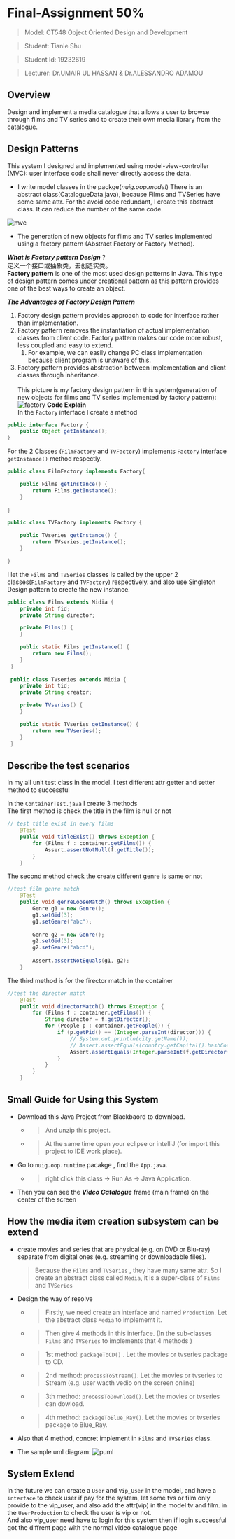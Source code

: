 # Final-Assignment 50% 

> Model: CT548 Object Oriented Design and Development

> Student: Tianle Shu

> Student Id: 19232619

> Lecturer: Dr.UMAIR UL HASSAN & Dr.ALESSANDRO ADAMOU

## Overview
Design and implement a media catalogue that allows a user to browse through films and TV series
and to create their own media library from the catalogue. 

## Design Patterns
This system I designed and implemented using model-view-controller (MVC): user
interface code shall never directly access the data. </br> 
* I write model classes in the packge(*nuig.oop.model*)
There is an abstract class(CatalogueData.java), because Films and TVSeries have some same attr. For the avoid code redundant, I create this abstract class. It can reduce the number of the same code.</br> 

 ![mvc](https://github.com/Tianle97/OOP-NUIG/blob/master/Final_Assignment/mvc.png )
 
* The generation of new objects for films and TV series implemented using a factory
pattern (Abstract Factory or Factory Method). </br> 


*__What is Factory pattern Design__* ? </br>
定义一个接口或抽象类，去创造实类。</br>
**Factory pattern** is one of the most used design patterns in Java. This type of design pattern comes under creational pattern as this pattern provides one of the best ways to create an object.</br>

*__The Advantages of Factory Design Pattern__*
1. Factory design pattern provides approach to code for interface rather than implementation. 
1. Factory pattern removes the instantiation of actual implementation classes from client code. Factory pattern makes our code more robust, less coupled and easy to extend. 
   1. For example, we can easily change PC class implementation because client program is unaware of this.
1. Factory pattern provides abstraction between implementation and client classes through inheritance. </br></br>
This picture is my factory design pattern in this system(generation of new objects for films and TV series implemented by factory pattern): </br>
![factory](https://github.com/Tianle97/OOP-NUIG/blob/master/Final_Assignment/factory_uml.png)
**Code Explain** </br>
In the `Factory` interface I create a method
```java
public interface Factory {
	public Object getInstance();
}
```
For the 2 Classes (`FilmFactory` and `TVFactory`) implements `Factory` interface `getInstance()` method respectly.
```java
public class FilmFactory implements Factory{

	public Films getInstance() {
		return Films.getInstance();
	}
	
}

public class TVFactory implements Factory {

	public TVseries getInstance() {
		return TVseries.getInstance();
	}

}
```
I let the `Films` and `TVSeries` classes is called by the upper 2 classes(`FilmFactory` and `TVFactory`) respectively.
and also use Singleton Design pattern to create the new instance.
```java
public class Films extends Midia {
	private int fid;
	private String director;

	private Films() {
	}

	public static Films getInstance() {
		return new Films();
	}
 }
 
 public class TVseries extends Midia {
	private int tid;
	private String creator;

	private TVseries() {
	}

	public static TVseries getInstance() {
		return new TVseries();
	}
 }
```

## Describe the test scenarios
In my all unit test class in the model.
I test different attr getter and setter method to successful

In the `ContainerTest.java` I create 3 methods</br>
The first method is check the title in the film is null or not
```java
// test title exist in every films
	@Test
	public void titleExist() throws Exception {
		for (Films f : container.getFilms()) {
			Assert.assertNotNull(f.getTitle());
		}
	}
```

The second method check the create different genre is same or not
```java
//test film genre match
	@Test
	public void genreLooseMatch() throws Exception {
		Genre g1 = new Genre();
		g1.setGid(3);
		g1.setGenre("abc");
		
		Genre g2 = new Genre();
		g2.setGid(3);
		g2.setGenre("abcd");
		
		Assert.assertNotEquals(g1, g2);
	}
```
The third method is for the firector match in the container
```java
//test the director match
	@Test
	public void directorMatch() throws Exception {
		for (Films f : container.getFilms()) {
			String director = f.getDirector();
			for (People p : container.getPeople()) {
				if (p.getPid() == (Integer.parseInt(director))) {
					// System.out.println(city.getName());
					// Assert.assertEquals(country.getCapital().hashCode(), city.hashCode());
					Assert.assertEquals(Integer.parseInt(f.getDirector()), p.getPid());
				}
			}
		}
	}
```


##  Small Guide for Using this System
* Download this Java Project from Blackbaord to download.
  * > And unzip this project.
  * > At the same time open your eclipse or intelliJ (for import this project to IDE work place).
* Go to `nuig.oop.runtime` pacakge , find the `App.java`.
  * > right click this class -> Run As -> Java Application.
* Then you can see the *__Video Catalogue__* frame (main frame) on the center of the screen

## How the media item creation subsystem can be extend
* create movies and series that are physical (e.g. on DVD or Blu-ray) separate from digital ones (e.g. streaming or downloadable files). 
  > Because the `Films` and `TVSeries` , they have many same attr. 
  > So I create an abstract class called `Media`, it is a super-class of `Films` and `TVSeries`

* Design the way of resolve
  * > Firstly, we need create an interface and named `Production`. Let the abstract class `Media` to implememt it.
  * > Then give 4 methods in this interface. (In the sub-classes `Films` and `TVSeries` to implements that 4 methods )
  * > 1st method: `packageToCD()` . Let the movies or tvseries package to CD.
  * > 2nd method: `processToStream()`. Let the movies or tvseries to Stream (e.g. user wacth vedio on the screen online)
  * > 3th method: `processToDownload()`. Let the movies or tvseries can dowload.
  * > 4th method: `packageToBlue_Ray()`. Let the movies or tvseries package to Blue_Ray.
* Also that 4 method, concret implement in `Films` and `TVSeries` class.
* The sample uml diagram:
![puml](https://github.com/Tianle97/OOP-NUIG/blob/master/Final_Assignment/p_uml.png)
		

## System Extend
In the future we can create a `User` and `Vip_User` in the model, and have a `interface` to check user if pay for the system, let some tvs or film only provide to the vip_user, and also add the attr(vip) in the model tv and film. in the `UserProduction` to check the user is vip or not.</br>
And also vip_user need have to login for this system then if login successful got the diffrent page with the normal video catalogue page</br>


		
